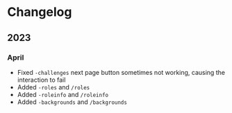 # Changelog

## 2023

### April
- Fixed `-challenges` next page button sometimes not working, causing the interaction to fail
- Added `-roles` and `/roles`
- Added `-roleinfo` and `/roleinfo`
- Added `-backgrounds` and `/backgrounds`
